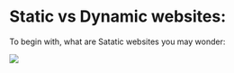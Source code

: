 # Static vs Dynamic websites:

To begin with, what are Satatic websites you may wonder:


<img src="https://media.geeksforgeeks.org/wp-content/uploads/20201113212610/static.jpg" />
